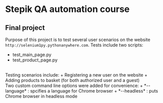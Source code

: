 # Stepik QA automation course

## Final project

Purpose of this project is to test several user scenarios on the website
`http://selenium1py.pythonanywhere.com`. Tests include two scripts:
+ test_main_page.py
+ test_product_page.py
<br>
Testing scenarios include:
+ Registering a new user on the website
+ Adding products to basket (for both authorized user and a guest)
<br>
Two custom command line options were added for convenience:
+ *--language* : spcifies a language for Chrome browser
+ *--headless* : puts Chrome browser in headless mode
